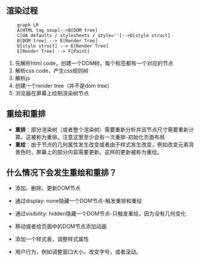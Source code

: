 ## 渲染过程

```
    graph LR
    A[HTML tag soup]-->B[DOM tree]
    C[UA defaults / stylesheets / style='']-->D[style struct]
    B[DOM tree] --> E[Render Tree]
    D[style struct] --> E[Render Tree]
    E[Render Tree] --> F[Paint]
```

1. 先解析html code，创建一个DOM树，每个标签都有一个对应的节点
2. 解析css code，产生css规则树
3. 解析js
4. 创建一个render tree（并不是dom tree）
5. 浏览器在屏幕上绘制渲染树节点


## 重绘和重排
* **重排**：部分渲染树（或者整个渲染树）需要重新分析并且节点尺寸需要重新计算。这被称为重排。注意这里至少会有一次重排-初始化页面布局
* **重绘**：由于节点的几何属性发生改变或者由于样式发生改变，例如改变元素背景色时，屏幕上的部分内容需要更新。这样的更新被称为重绘。

## 什么情况下会发生重绘和重排？
* 添加、删除、更新DOM节点

* 通过display: none隐藏一个DOM节点-触发重排和重绘

* 通过visibility: hidden隐藏一个DOM节点-只触发重绘，因为没有几何变化

* 移动或者给页面中的DOM节点添加动画

* 添加一个样式表，调整样式属性

* 用户行为，例如调整窗口大小，改变字号，或者滚动。